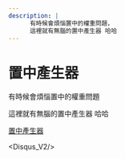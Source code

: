 ```yaml
---
description: |
      有時候會煩惱置中的權重問題，    
      這裡就有無腦的置中產生器 哈哈
---
```

# 置中產生器

有時候會煩惱置中的權重問題

這裡就有無腦的置中產生器  哈哈

[置中產生器](http://howtocenterincss.com/)

<Disqus_V2/>   